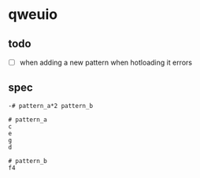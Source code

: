 # qweuio

## todo 
- [ ] when adding a new pattern when hotloading it errors
## spec


```
-# pattern_a*2 pattern_b

# pattern_a
c 
e 
g
d

# pattern_b
f4




```